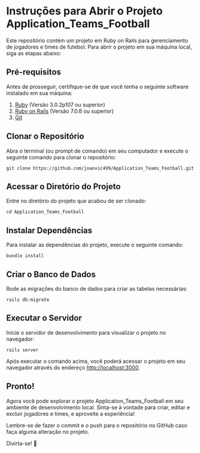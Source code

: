 
  <h1>Instruções para Abrir o Projeto Application_Teams_Football</h1>

  <p>Este repositório contém um projeto em Ruby on Rails para gerenciamento de jogadores e times de futebol. Para abrir o projeto em sua máquina local, siga as etapas abaixo:</p>

  <h2>Pré-requisitos</h2>
  <p>Antes de prosseguir, certifique-se de que você tenha o seguinte software instalado em sua máquina:</p>
  <ol>
    <li><a href="https://www.ruby-lang.org/">Ruby</a> (Versão 3.0.2p107 ou superior)</li>
    <li><a href="https://rubyonrails.org/">Ruby on Rails</a> (Versão 7.0.6 ou superior)</li>
    <li><a href="https://git-scm.com/">Git</a></li>
  </ol>

  <h2>Clonar o Repositório</h2>
  <p>Abra o terminal (ou prompt de comando) em seu computador e execute o seguinte comando para clonar o repositório:</p>
  <pre><code>git clone https://github.com/joaovic499/Application_Teams_Football.git</code></pre>

  <h2>Acessar o Diretório do Projeto</h2>
  <p>Entre no diretório do projeto que acabou de ser clonado:</p>
  <pre><code>cd Application_Teams_Football</code></pre>

  <h2>Instalar Dependências</h2>
  <p>Para instalar as dependências do projeto, execute o seguinte comando:</p>
  <pre><code>bundle install</code></pre>

  <h2>Criar o Banco de Dados</h2>
  <p>Rode as migrações do banco de dados para criar as tabelas necessárias:</p>
  <pre><code>rails db:migrate</code></pre>

  <h2>Executar o Servidor</h2>
  <p>Inicie o servidor de desenvolvimento para visualizar o projeto no navegador:</p>
  <pre><code>rails server</code></pre>
  <p>Após executar o comando acima, você poderá acessar o projeto em seu navegador através do endereço <a href="http://localhost:3000">http://localhost:3000</a>.</p>

  <h2>Pronto!</h2>
  <p>Agora você pode explorar o projeto Application_Teams_Football em seu ambiente de desenvolvimento local. Sinta-se à vontade para criar, editar e excluir jogadores e times, e aproveite a experiência!</p>
  <p>Lembre-se de fazer o commit e o push para o repositório no GitHub caso faça alguma alteração no projeto.</p>

  <p>Divirta-se! 🚀</p>
